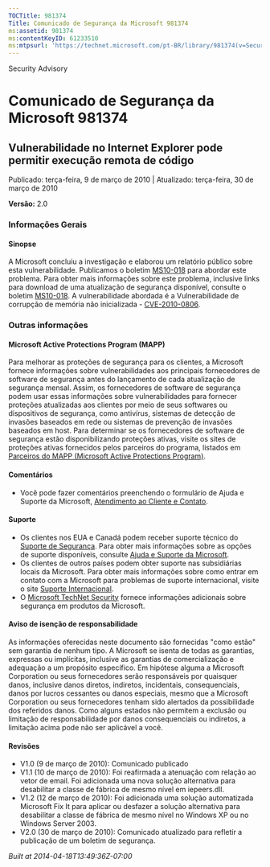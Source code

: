 ```yaml
---
TOCTitle: 981374
Title: Comunicado de Segurança da Microsoft 981374
ms:assetid: 981374
ms:contentKeyID: 61233510
ms:mtpsurl: 'https://technet.microsoft.com/pt-BR/library/981374(v=Security.10)'
---
```


Security Advisory

Comunicado de Segurança da Microsoft 981374
===========================================

Vulnerabilidade no Internet Explorer pode permitir execução remota de código
----------------------------------------------------------------------------

Publicado: terça-feira, 9 de março de 2010 | Atualizado: terça-feira, 30 de março de 2010

**Versão:** 2.0

### Informações Gerais

#### Sinopse

A Microsoft concluiu a investigação e elaborou um relatório público sobre esta vulnerabilidade. Publicamos o boletim [MS10-018](http://technet.microsoft.com/security/bulletin/ms10-018) para abordar este problema. Para obter mais informações sobre este problema, inclusive links para download de uma atualização de segurança disponível, consulte o boletim [MS10-018](http://technet.microsoft.com/security/bulletin/ms10-018). A vulnerabilidade abordada é a Vulnerabilidade de corrupção de memória não inicializada - [CVE-2010-0806](http://www.cve.mitre.org/cgi-bin/cvename.cgi?name=cve-2010-0806).

### Outras informações

#### Microsoft Active Protections Program (MAPP)

Para melhorar as proteções de segurança para os clientes, a Microsoft fornece informações sobre vulnerabilidades aos principais fornecedores de software de segurança antes do lançamento de cada atualização de segurança mensal. Assim, os fornecedores de software de segurança podem usar essas informações sobre vulnerabilidades para fornecer proteções atualizadas aos clientes por meio de seus softwares ou dispositivos de segurança, como antivírus, sistemas de detecção de invasões baseados em rede ou sistemas de prevenção de invasões baseados em host. Para determinar se os fornecedores de software de segurança estão disponibilizando proteções ativas, visite os sites de proteções ativas fornecidos pelos parceiros do programa, listados em [Parceiros do MAPP (Microsoft Active Protections Program)](http://www.microsoft.com/security/msrc/mapp/partners.mspx).

#### Comentários

-   Você pode fazer comentários preenchendo o formulário de Ajuda e Suporte da Microsoft, [Atendimento ao Cliente e Contato](https://support.microsoft.com/common/survey.aspx?scid=sw;en;1257&amp;showpage=1&amp;ws=technet&amp;sd=tech).

#### Suporte

-   Os clientes nos EUA e Canadá podem receber suporte técnico do [Suporte de Segurança](http://go.microsoft.com/fwlink/?linkid=21131). Para obter mais informações sobre as opções de suporte disponíveis, consulte [Ajuda e Suporte da Microsoft](http://support.microsoft.com/).
-   Os clientes de outros países podem obter suporte nas subsidiárias locais da Microsoft. Para obter mais informações sobre como entrar em contato com a Microsoft para problemas de suporte internacional, visite o site [Suporte Internacional](http://go.microsoft.com/fwlink/?linkid=21155).
-   O [Microsoft TechNet Security](http://go.microsoft.com/fwlink/?linkid=21132) fornece informações adicionais sobre segurança em produtos da Microsoft.

#### Aviso de isenção de responsabilidade

As informações oferecidas neste documento são fornecidas "como estão" sem garantia de nenhum tipo. A Microsoft se isenta de todas as garantias, expressas ou implícitas, inclusive as garantias de comercialização e adequação a um propósito específico. Em hipótese alguma a Microsoft Corporation ou seus fornecedores serão responsáveis por quaisquer danos, inclusive danos diretos, indiretos, incidentais, consequenciais, danos por lucros cessantes ou danos especiais, mesmo que a Microsoft Corporation ou seus fornecedores tenham sido alertados da possibilidade dos referidos danos. Como alguns estados não permitem a exclusão ou limitação de responsabilidade por danos consequenciais ou indiretos, a limitação acima pode não ser aplicável a você.

#### Revisões

-   V1.0 (9 de março de 2010): Comunicado publicado
-   V1.1 (10 de março de 2010): Foi reafirmada a atenuação com relação ao vetor de email. Foi adicionada uma nova solução alternativa para desabilitar a classe de fábrica de mesmo nível em iepeers.dll.
-   V1.2 (12 de março de 2010): Foi adicionada uma solução automatizada Microsoft Fix It para aplicar ou desfazer a solução alternativa para desabilitar a classe de fábrica de mesmo nível no Windows XP ou no Windows Server 2003.
-   V2.0 (30 de março de 2010): Comunicado atualizado para refletir a publicação de um boletim de segurança.

*Built at 2014-04-18T13:49:36Z-07:00*
